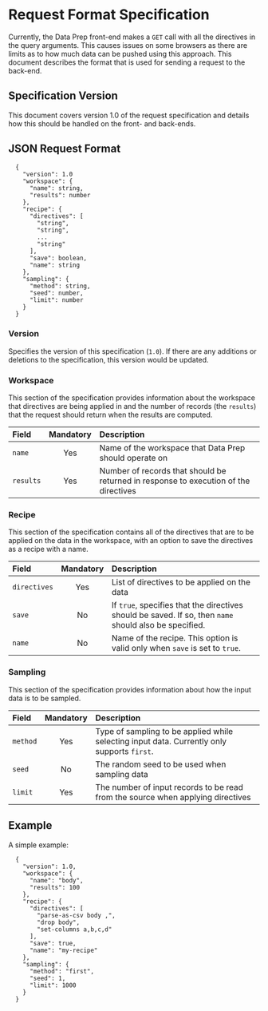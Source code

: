 # Request Format Specification

Currently, the Data Prep front-end makes a `GET` call with all the directives in the query
arguments. This causes issues on some browsers as there are limits as to how much data can
be pushed using this approach. This document describes the format that is used for sending
a request to the back-end.


## Specification Version

This document covers version 1.0 of the request specification and details how this should
be handled on the front- and back-ends.


## JSON Request Format
```
  {
    "version": 1.0
    "workspace": {
      "name": string,
      "results": number
    },
    "recipe": {
      "directives": [
        "string",
        "string",
        ...
        "string"
      ],
      "save": boolean,
      "name": string
    },
    "sampling": {
      "method": string,
      "seed": number,
      "limit": number
    }
  }
```

### Version

Specifies the version of this specification (`1.0`). If there are any additions or
deletions to the specification, this version would be updated.


### Workspace

This section of the specification provides information about the workspace that directives
are being applied in and the number of records (the `results`) that the request should
return when the results are computed.

| Field     | Mandatory | Description                                                                          |
| :-------- | :-------: | :----------------------------------------------------------------------------------- |
| `name`    | Yes       | Name of the workspace that Data Prep should operate on                               |
| `results` | Yes       | Number of records that should be returned in response to execution of the directives |


### Recipe

This section of the specification contains all of the directives that are to be applied on
the data in the workspace, with an option to save the directives as a recipe with a name.

| Field        | Mandatory | Description                                                                                            |
| :----------- | :-------: | :----------------------------------------------------------------------------------------------------- |
| `directives` | Yes       | List of directives to be applied on the data                                                           |
| `save`       | No        | If `true`, specifies that the directives should be saved. If so, then `name` should also be specified. |
| `name`       | No        | Name of the recipe. This option is valid only when `save` is set to `true`.                            |


### Sampling

This section of the specification provides information about how the input data is to be
sampled.

| Field    | Mandatory | Description                                                                                 |
| :------- | :-------: | :------------------------------------------------------------------------------------------ |
| `method` | Yes       | Type of sampling to be applied while selecting input data. Currently only supports `first`. |
| `seed`   | No        | The random seed to be used when sampling data                                               |
| `limit`  | Yes       | The number of input records to be read from the source when applying directives             |


## Example

A simple example:

```
  {
    "version": 1.0,
    "workspace": {
      "name": "body",
      "results": 100
    },
    "recipe": {
      "directives": [
        "parse-as-csv body ,",
        "drop body",
        "set-columns a,b,c,d"
      ],
      "save": true,
      "name": "my-recipe"
    },
    "sampling": {
      "method": "first",
      "seed": 1,
      "limit": 1000
    }
  }
```
